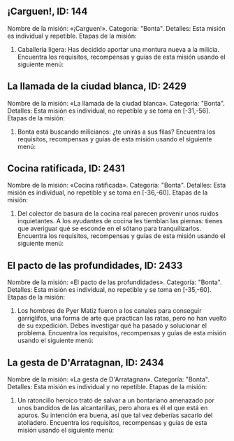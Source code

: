 ## ¡Carguen!, ID: 144
Nombre de la misión: «¡Carguen!».
Categoría: "Bonta".
Detalles: Esta misión es individual y repetible.
Etapas de la misión:
1. Caballería ligera: Has decidido aportar una montura nueva a la milicia.
Encuentra los requisitos, recompensas y guías de esta misión usando el siguiente menú:
<component type={144_QUEST_MENU}>

## La llamada de la ciudad blanca, ID: 2429
Nombre de la misión: «La llamada de la ciudad blanca».
Categoría: "Bonta".
Detalles: Esta misión es individual, no repetible y se toma en [-31,-56].
Etapas de la misión:
1. Bonta está buscando milicianos: ¿te unirás a sus filas?
Encuentra los requisitos, recompensas y guías de esta misión usando el siguiente menú:
<component type={2429_QUEST_MENU}>

## Cocina ratificada, ID: 2431
Nombre de la misión: «Cocina ratificada».
Categoría: "Bonta".
Detalles: Esta misión es individual, no repetible y se toma en [-36,-60].
Etapas de la misión:
1. Del colector de basura de la cocina real parecen provenir unos ruidos inquietantes. A los ayudantes de cocina les tiemblan las piernas: tienes que averiguar qué se esconde en el sótano para tranquilizarlos.
Encuentra los requisitos, recompensas y guías de esta misión usando el siguiente menú:
<component type={2431_QUEST_MENU}>

## El pacto de las profundidades, ID: 2433
Nombre de la misión: «El pacto de las profundidades».
Categoría: "Bonta".
Detalles: Esta misión es individual, no repetible y se toma en [-35,-60].
Etapas de la misión:
1. Los hombres de Pyer Matiz fueron a los canales para conseguir garriglifos, una forma de arte que practican las ratas, pero no han vuelto de su expedición. Debes investigar qué ha pasado y solucionar el problema.
Encuentra los requisitos, recompensas y guías de esta misión usando el siguiente menú:
<component type={2433_QUEST_MENU}>

## La gesta de D'Arratagnan, ID: 2434
Nombre de la misión: «La gesta de D'Arratagnan».
Categoría: "Bonta".
Detalles: Esta misión es individual y no repetible.
Etapas de la misión:
1. Un ratoncillo heroico trató de salvar a un bontariano amenazado por unos bandidos de las alcantarillas, pero ahora es él el que está en apuros. Su intención era buena, así que tal vez deberías sacarlo del atolladero.
Encuentra los requisitos, recompensas y guías de esta misión usando el siguiente menú:
<component type={2434_QUEST_MENU}>